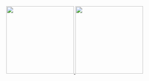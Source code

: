 <div>
  <a href="https://github.com/MathPelicer">
  <img height="180em" src="https://github-readme-stats.vercel.app/api?username=MathPelicer&show_icons=true&theme=radical&include_all_commits=true&count_private=true"/>
  <img height="180em" src="https://github-readme-stats.vercel.app/api/top-langs/?username=MathPelicer&layout=compact&theme=radical&hide=jupyter%20notebook"/>
</div>
<!---
MathPelicer/MathPelicer is a ✨ special ✨ repository because its `README.md` (this file) appears on your GitHub profile.
You can click the Preview link to take a look at your changes.
--->
